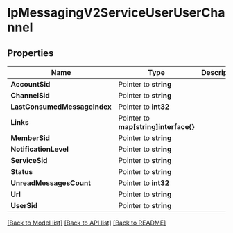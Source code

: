 # IpMessagingV2ServiceUserUserChannel

## Properties

Name | Type | Description | Notes
------------ | ------------- | ------------- | -------------
**AccountSid** | Pointer to **string** |  |
**ChannelSid** | Pointer to **string** |  |
**LastConsumedMessageIndex** | Pointer to **int32** |  |
**Links** | Pointer to **map[string]interface{}** |  |
**MemberSid** | Pointer to **string** |  |
**NotificationLevel** | Pointer to **string** |  |
**ServiceSid** | Pointer to **string** |  |
**Status** | Pointer to **string** |  |
**UnreadMessagesCount** | Pointer to **int32** |  |
**Url** | Pointer to **string** |  |
**UserSid** | Pointer to **string** |  |

[[Back to Model list]](../README.md#documentation-for-models) [[Back to API list]](../README.md#documentation-for-api-endpoints) [[Back to README]](../README.md)


